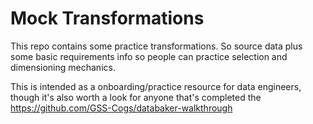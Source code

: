 
# Mock Transformations

This repo contains some practice transformations. So source data plus some basic requirements info so
people can practice selection and dimensioning mechanics.

This is intended as a onboarding/practice resource for data engineers, though it's also worth a look for
anyone that's completed the https://github.com/GSS-Cogs/databaker-walkthrough
